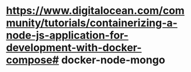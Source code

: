 # https://www.digitalocean.com/community/tutorials/containerizing-a-node-js-application-for-development-with-docker-compose# docker-node-mongo
